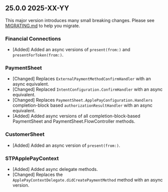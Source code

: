 ## 25.0.0 2025-XX-YY
This major version introduces many small breaking changes. Please see [MIGRATING.md](https://github.com/stripe/stripe-ios/blob/master/MIGRATING.md) to help you migrate.

### Financial Connections
* [Added] Added an async versions of `present(from:)` and `presentForToken(from:)`.

### PaymentSheet
* [Changed] Replaces `ExternalPaymentMethodConfirmHandler` with an async equivalent.
* [Changed] Replaced `IntentConfiguration.ConfirmHandler` with an async equivalent.
* [Changed] Replaces `PaymentSheet.ApplePayConfiguration.Handlers` completion-block based `authorizationResultHandler` with an async equivalent.
* [Added] Added async versions of all completion-block-based PaymentSheet and PaymentSheet.FlowController methods.

### CustomerSheet
* [Added] Added an async version of `present(from:)`.

### STPApplePayContext
* [Added] Added async delegate methods.
* [Changed] Replaces the `ApplePayContextDelegate.didCreatePaymentMethod` method with an async version.


